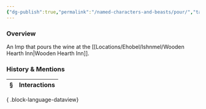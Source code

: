 ```yaml
---
{"dg-publish":true,"permalink":"/named-characters-and-beasts/pour/","tags":["NPC"],"updated":"2025-08-11T11:53:32.056+01:00"}
---
```



### Overview
An Imp that pours the wine at the [[Locations/Ehobel/Ishnmel/Wooden Hearth Inn\|Wooden Hearth Inn]].

### History & Mentions
| § | Interactions |
| - | ------------ |

{ .block-language-dataview}